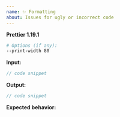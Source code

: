 ```yaml
---
name: ✨ Formatting
about: Issues for ugly or incorrect code
---
```


<!--
BEFORE SUBMITTING AN ISSUE:
1.  Search for your issue on GitHub: https://github.com/jhipster/prettier-java/issues
    A large number of opened issues are duplicates of existing issues.
    If someone has already opened an issue for what you are experiencing,
    you do not need to open a new issue — please add a 👍 reaction to the
    existing issue instead.
2.  We get a lot of requests for adding options, but Prettier is
    built on the principle of being opinionated about code formatting.
    This means we have a very high bar for adding new options.
    Find out more: https://prettier.io/docs/en/option-philosophy.html
-->

**Prettier 1.19.1**

```sh
# Options (if any):
--print-width 80
```

**Input:**

```java
// code snippet
```

**Output:**

```java
// code snippet
```

**Expected behavior:**
